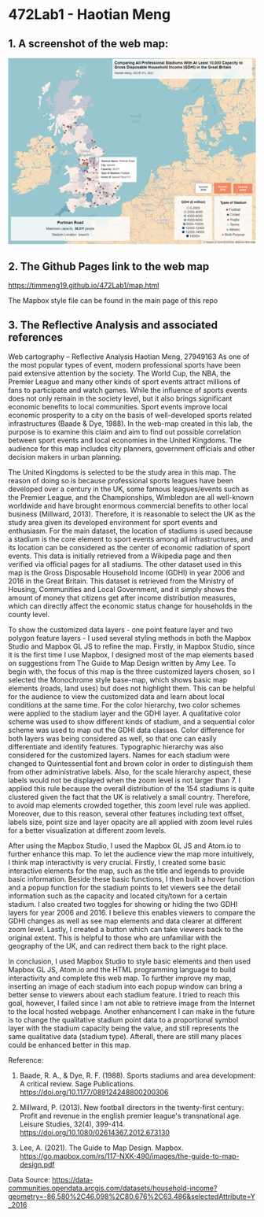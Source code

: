 # 472Lab1 - Haotian Meng



## 1. A screenshot of the web map:

[logo]: https://github.com/TimMeng19/472Lab1/blob/main/Screenshot%20-%20Web%20Map.png "Screenshot of the map"
![alt text][logo]
##  2. The Github Pages link to the web map
https://timmeng19.github.io/472Lab1/map.html

The Mapbox style file can be found in the main page of this repo

## 3. The Reflective Analysis and associated references

Web cartography – Reflective Analysis
Haotian Meng, 27949163
  As one of the most popular types of event, modern professional sports have been paid extensive attention by the society. The World Cup, the NBA, the Premier League and many other kinds of sport events attract millions of fans to participate and watch games. While the influence of sports events does not only remain in the society level, but it also brings significant economic benefits to local communities. Sport events improve local economic prosperity to a city on the basis of well-developed sports related infrastructures (Baade & Dye, 1988). In the web-map created in this lab, the purpose is to examine this claim and aim to find out possible correlation between sport events and local economies in the United Kingdoms. The audience for this map includes city planners, government officials and other decision makers in urban planning.

  The United Kingdoms is selected to be the study area in this map. The reason of doing so is because professional sports leagues have been developed over a century in the UK, some famous leagues/events such as the Premier League, and the Championships, Wimbledon are all well-known worldwide and have brought enormous commercial benefits to other local business (Millward, 2013). Therefore, it is reasonable to select the UK as the study area given its developed environment for sport events and enthusiasm. For the main dataset, the location of stadiums is used because a stadium is the core element to sport events among all infrastructures, and its location can be considered as the center of economic radiation of sport events. This data is initially retrieved from a Wikipedia page and then verified via official pages for all stadiums. The other dataset used in this map is the Gross Disposable Household Income (GDHI) in year 2006 and 2016 in the Great Britain. This dataset is retrieved from the Ministry of Housing, Communities and Local Government, and it simply shows the amount of money that citizens get after income distribution measures, which can directly affect the economic status change for households in the county level. 

  To show the customized data layers - one point feature layer and two polygon feature layers - I used several styling methods in both the Mapbox Studio and Mapbox GL JS to refine the map. Firstly, in Mapbox Studio, since it is the first time I use Mapbox, I designed most of the map elements based on suggestions from The Guide to Map Design written by Amy Lee. To begin with, the focus of this map is the three customized layers chosen, so I selected the Monochrome style base-map, which shows basic map elements (roads, land uses) but does not highlight them. This can be helpful for the audience to view the customized data and learn about local conditions at the same time. For the color hierarchy, two color schemes were applied to the stadium layer and the GDHI layer. A qualitative color scheme was used to show different kinds of stadium, and a sequential color scheme was used to map out the GDHI data classes. Color difference for both layers was being considered as well, so that one can easily differentiate and identify features. Typographic hierarchy was also considered for the customized layers. Names for each stadium were changed to Quintessential font and brown color in order to distinguish them from other administrative labels. Also, for the scale hierarchy aspect, these labels would not be displayed when the zoom level is not larger than 7. I applied this rule because the overall distribution of the 154 stadiums is quite clustered given the fact that the UK is relatively a small country. Therefore, to avoid map elements crowded together, this zoom level rule was applied. Moreover, due to this reason, several other features including text offset, labels size, point size and layer opacity are all applied with zoom level rules for a better visualization at different zoom levels. 
  
  After using the Mapbox Studio, I used the Mapbox GL JS and Atom.io to further enhance this map. To let the audience view the map more intuitively, I think map interactivity is very crucial. Firstly, I created some basic interactive elements for the map, such as the title and legends to provide basic information. Beside these basic functions, I then built a hover function and a popup function for the stadium points to let viewers see the detail information such as the capacity and located city/town for a certain stadium. I also created two toggles for showing or hiding the two GDHI layers for year 2006 and 2016. I believe this enables viewers to compare the GDHI changes as well as see map elements and data clearer at different zoom level. Lastly, I created a button which can take viewers back to the original extent. This is helpful to those who are unfamiliar with the geography of the UK, and can redirect them back to the right place. 

  In conclusion, I used Mapbox Studio to style basic elements and then used Mapbox GL JS, Atom.io and the HTML programming language to build interactivity and complete this web map. To further improve my map, inserting an image of each stadium into each popup window can bring a better sense to viewers about each stadium feature. I tried to reach this goal, however, I failed since I am not able to retrieve image from the Internet to the local hosted webpage. Another enhancement I can make in the future is to change the qualitative stadium point data to a proportional symbol layer with the stadium capacity being the value, and still represents the same qualitative data (stadium type). Afterall, there are still many places could be enhanced better in this map.

Reference:

1. Baade, R. A., & Dye, R. F. (1988). Sports stadiums and area development: A critical review. Sage Publications. https://doi.org/10.1177/089124248800200306

2. Millward, P. (2013). New football directors in the twenty-first century: Profit and revenue in the english premier league's transnational age. Leisure Studies, 32(4), 399-414. https://doi.org/10.1080/02614367.2012.673130

3. Lee, A. (2021). The Guide to Map Design. Mapbox. https://go.mapbox.com/rs/117-NXK-490/images/the-guide-to-map-design.pdf


Data Source:
https://data-communities.opendata.arcgis.com/datasets/household-income?geometry=-86.580%2C46.098%2C80.676%2C63.486&selectedAttribute=Y_2016

